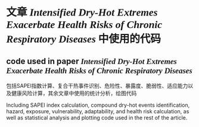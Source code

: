 # 文章 <font face="Times New Roman">_Intensified Dry-Hot Extremes Exacerbate Health Risks of Chronic Respiratory Diseases_</font> 中使用的代码
## code used in paper <font face="Times New Roman">_Intensified Dry-Hot Extremes Exacerbate Health Risks of Chronic Respiratory Diseases_</font>


包括SAPEI指数计算、复合干热事件识别、危险性、暴露度、脆弱性、适应能力以及健康风险计算，其余文章中使用的统计分析，绘图代码

Including SAPEI index calculation, compound dry-hot events identification, hazard, exposure, vulnerability, adaptability, and health risk calculation, as well as statistical analysis and plotting code used in the rest of the article.